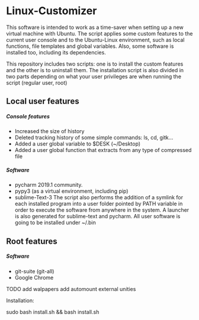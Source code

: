 # Linux-Customizer

This software is intended to work as a time-saver when setting up a new virtual machine with Ubuntu. The script applies some custom features to the current user console and to the Ubuntu-Linux environment, such as local functions, file templates and global variables. Also, some software is installed too, including its dependencies.

This repository includes two scripts: one is to install the custom features and the other is to uninstall them. The installation script is also divided in two parts depending on what your user privileges are when running the script (regular user, root)

## Local user features
##### Console features
* Increased the size of history
* Deleted tracking history of some simple commands: ls, cd, gitk...
* Added a user global variable to $DESK (~/Desktop)
* Added a user global function that extracts from any type of compressed file

##### Software
* pycharm 2019.1 community.
* pypy3 (as a virtual environment, including pip)
* sublime-Text-3
The script also performs the addition of a symlink for each installed program into a user folder pointed by PATH variable in order to execute the software from anywhere in the system. A launcher is also generated for sublime-text and pycharm.
All user software is going to be installed under ~/.bin

## Root features
##### Software
* git-suite (git-all)
* Google Chrome


TODO add walpapers
add automount external unities


Installation:

sudo bash install.sh && bash install.sh
